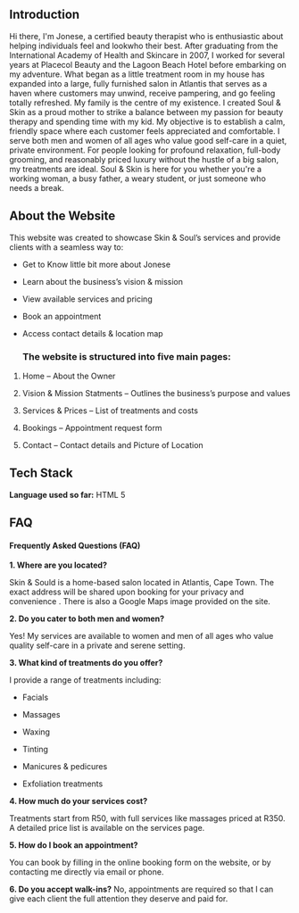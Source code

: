 ## Introduction

Hi there, I'm Jonese, a certified beauty therapist who is enthusiastic about helping individuals feel and lookwho their best.
After graduating from the International Academy of Health and Skincare in 2007, I worked for several years at Placecol Beauty and the Lagoon Beach Hotel before embarking on my adventure.
What began as a little treatment room in my house has expanded into a large, fully furnished salon in Atlantis that serves as a haven where customers may unwind, receive pampering, and go feeling totally refreshed.
My family is the centre of my existence. I created Soul & Skin as a proud mother to strike a balance between my passion for beauty therapy and spending time with my kid.
My objective is to establish a calm, friendly space where each customer feels appreciated and comfortable.
I serve both men and women of all ages who value good self-care in a quiet, private environment. For people looking for profound relaxation, 
full-body grooming, and reasonably priced luxury without the hustle of a big salon, my treatments are ideal.
Soul & Skin is here for you whether you're a working woman, a busy father, a weary student, or just someone who needs a break.

## About the Website

This website was created to showcase Skin & Soul’s services and provide clients with a seamless way to:
 
- Get to Know  little bit more about Jonese

- Learn about the business’s vision & mission

- View available services and pricing

- Book an appointment 

- Access contact details & location map

  ### The website is structured into five main pages:

1. Home – About the Owner

2. Vision & Mission Statments – Outlines the business’s purpose and values

3. Services & Prices – List of treatments and costs

4. Bookings – Appointment request form

5. Contact – Contact details and Picture of Location

## Tech Stack

**Language used so far:** HTML 5

## FAQ

#### Frequently Asked Questions (FAQ)

**1. Where are you located?** 

Skin & Sould is a home-based salon located in Atlantis, Cape Town. The exact address will be shared upon booking for your privacy and convenience . There is also a Google Maps image provided on the site.

**2. Do you cater to both men and women?**

Yes! My services are available to women and men of all ages who value quality self-care in a private and serene setting.

**3. What kind of treatments do you offer?**

I provide a range of treatments including:

- Facials

- Massages

- Waxing 

- Tinting

- Manicures & pedicures

- Exfoliation treatments


**4. How much do your services cost?**

Treatments start from R50, with full services like massages priced at R350. A detailed price list is available on the services page.

**5. How do I book an appointment?**

You can book by filling in the online booking form on the website, or by contacting me directly via email or phone.

**6. Do you accept walk-ins?**
No, appointments are required so that I can give each client the full attention they deserve and paid for.




